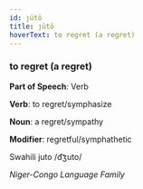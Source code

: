 ```yaml
---
id: ȷütö
title: ȷütö
hoverText: to regret (a regret)
---
```


### to regret (a regret)

**Part of Speech**: Verb

**Verb**: to regret/symphasize

**Noun**: a regret/sympathy

**Modifier**: regretful/symphathetic

Swahili juto /d͡ʒuto/

*Niger-Congo Language Family*